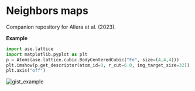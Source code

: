 # Neighbors maps

Companion repository for Allera et al. (2023).


**Example**

```py
import ase.lattice
import matplotlib.pyplot as plt
p = Atoms(ase.lattice.cubic.BodyCenteredCubic("Fe", size=(4,4,4)))
plt.imshow(p.get_descriptor(atom_id=0, r_cut=6.0, img_target_size=32))
plt.axis("off")
```
![gist_example](https://user-images.githubusercontent.com/45487966/243297715-8303bd6d-6199-40ef-b3bd-89984103183d.png)

